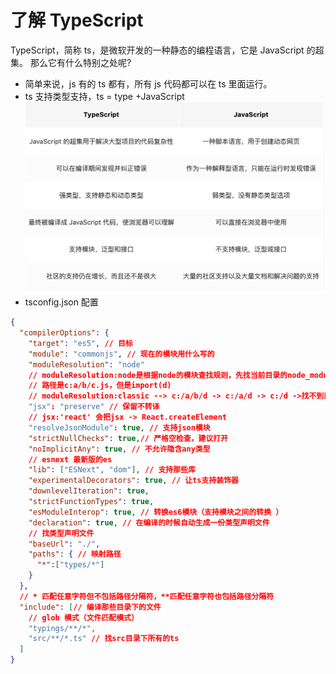 # 了解 TypeScript

TypeScript，简称 ts，是微软开发的一种静态的编程语言，它是 JavaScript 的超集。 那么它有什么特别之处呢?

- 简单来说，js 有的 ts 都有，所有 js 代码都可以在 ts 里面运行。
- ts 支持类型支持，ts = type +JavaScript
  ![image](/images/ts.png)
- tsconfig.json 配置

```json
{
  "compilerOptions": {
    "target": "es5", // 目标
    "module": "commonjs", // 现在的模块用什么写的
    "moduleResolution": "node"
    // moduleResolution:node是根据node的模块查找规则，先找当前目录的node_modules，再找父目录的node_modules
    // 路径是c:a/b/c.js，但是import(d)
    // moduleResolution:classic --> c:/a/b/d -> c:/a/d -> c:/d ->找不到就报错
    "jsx": "preserve" // 保留不转译
    // jsx:'react' 会把jsx -> React.createElement
    "resolveJsonModule": true, // 支持json模块
    "strictNullChecks": true,// 严格空检查，建议打开
    "noImplicitAny": true, // 不允许隐含any类型
    // esnext 最新版的es
    "lib": ["ESNext", "dom"], // 支持那些库
    "experimentalDecorators": true, // 让ts支持装饰器
    "downlevelIteration": true,
    "strictFunctionTypes": true,
    "esModuleInterop": true, // 转换es6模块（支持模块之间的转换 ）
    "declaration": true, // 在编译的时候自动生成一份类型声明文件
    // 找类型声明文件
    "baseUrl": "./",
    "paths": { // 映射路径
      "*":["types/*"]
    }
  },
  // * 匹配任意字符但不包括路径分隔符，**匹配任意字符也包括路径分隔符
  "include": [// 编译那些目录下的文件
    // glob 模式（文件匹配模式）
    "typings/**/*",
    "src/**/*.ts" // 找src目录下所有的ts
  ]
}
```
